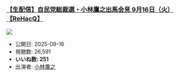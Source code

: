### [【生配信】自民党総裁選・小林鷹之出馬会見 9月16日（火）【ReHacQ】](https://www.youtube.com/watch?v=Xc02fYxC_w0)
[![](https://img.youtube.com/vi/Xc02fYxC_w0/sddefault.jpg)](https://www.youtube.com/watch?v=Xc02fYxC_w0)
-   公開日: 2025-09-16
-   視聴数: 26,591
-   **いいね数: 251**
-   出演者: [小林鷹之](/rehacq_fan/people/小林鷹之 "wikilink")
